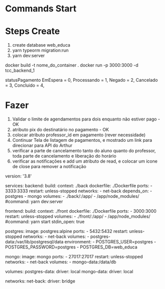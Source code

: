 # Commands Start 


# Steps Create
1. create database web_educa
2. yarn typeorm migration:run
3. yarn dev:server


docker build -t nome_do_container .
docker run -p 3000:3000 -d tcc_backend_1



statusPagamento
  EmEspera = 0,
  Processando = 1,
  Negado = 2,
  Cancelado = 3,
  Concluido = 4,

# Fazer
1. Validar o limite de agendamentos para dois enquanto não estiver pago - OK
2. atributo pix do destinatário no pagamento - OK
3. colocar atributo professor_id em pagamento (rever necessidade)
4. Continuar Tela de listagem de pagamentos, e mostrado um link para direcionar para API do Arthur
5. verificar a parte de cancelamento tanto do aluno quanto do professor, toda parte de cancelamento e liberação do horário
6. verificar as notificações e add um atributo de read, e colocar um icone de close para remover a notificação


version: '3.8'

services:
  backend:
    build:
      context: ./back
      dockerfile: ./Dockerfile
    ports:
      - 3333:3333
    restart: unless-stopped
    networks:
      - net-back
    depends_on:
      - postgres
      - mongo
    volumes:
      - ./back/:/app/
      - /app/node_modules/
    #command: yarn dev:server

  frontend:
    build:
      context: ./front
      dockerfile: ./Dockerfile
    ports:
      - 3000:3000
    restart: unless-stopped
    volumes:
      - ./front/:/app/
      - /app/node_modules/
    #command: yarn start
    stdin_open: true

  postgres:
    image: postgres:alpine
    ports:
      - 5432:5432
    restart: unless-stopped
    networks:
      - net-back
    volumes:
      - postgres-data:/var/lib/postgresql/data
    environment:
      - POSTGRES_USER=postgres
      - POSTGRES_PASSWORD=postgres
      - POSTGRES_DB=web_educa

  mongo:
    image: mongo
    ports:
      - 27017:27017
    restart: unless-stopped
    networks:
      - net-back
    volumes:
      - mongo-data:/data/db

volumes:
  postgres-data:
    driver: local
  mongo-data:
    driver: local

networks:
  net-back:
    driver: bridge
